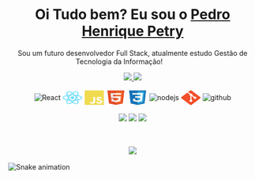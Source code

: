 <div>
  
  <h1 align="center">
    Oi Tudo bem? Eu sou o 
    <a href="www.linkedin.com/in/pedro-petry">Pedro Henrique Petry</a>
  </h1>
  
  <p align="center">
    Sou um futuro desenvolvedor Full Stack, atualmente estudo Gestão de Tecnologia da Informação! 
    <a href=>
      <img
           width="10%" 
           align="center" 
           valign="middle"
           target="_blank" 
      />
    </a>  
  </p>
  
  
</div>

<div align="center">
  <a href="https://github.com/PedroPetry">
    <img height="150em" src="https://github-readme-stats.vercel.app/api?username=PedroPetry&count_private=true&include_all_commits=true&show_icons=true&theme=codeSTACKr&hide_border=false&show_owner=true"/>
    <img height="150em" src="https://github-readme-stats.vercel.app/api/top-langs/?username=PedroPetry&theme=codeSTACKr&hide_border=false&&layout=compact"/>
  </a>
</div>

<div align="center" valign="top"><br>
  <img align="center" alt="React" height="30" width="40" src="https://cdn.jsdelivr.net/gh/devicons/devicon/icons/java/java-plain.svg" />          
  <img align="center" alt="React" height="30" width="40" src="https://raw.githubusercontent.com/devicons/devicon/master/icons/react/react-original.svg">
  <img align="center" alt="Js" height="30" width="40" src="https://raw.githubusercontent.com/devicons/devicon/master/icons/javascript/javascript-plain.svg">
  <img align="center" alt="HTML" height="30" width="40" src="https://raw.githubusercontent.com/devicons/devicon/master/icons/html5/html5-original.svg">
  <img align="center" alt="CSS" height="30" width="40" src="https://raw.githubusercontent.com/devicons/devicon/master/icons/css3/css3-original.svg">
  <img align="center" alt="nodejs" height="30" width="40" src="https://cdn.worldvectorlogo.com/logos/nodejs-icon.svg">
  <img align="center" alt="git" height="30" width="40" src="https://raw.githubusercontent.com/devicons/devicon/master/icons/git/git-original.svg">
  <img align="center" alt="github" height="30" width="40" src="https://cdn.jsdelivr.net/gh/devicons/devicon/icons/github/github-original.svg" />
          
</div><br>

<div align="center">
  <a href="https://www.instagram.com/petry_pedro/" target="_blank"><img src="https://img.shields.io/badge/-Instagram-%23E4405F?style=for-the-badge&logo=instagram&logoColor=white" target="_blank"></a>
  <a href="www.linkedin.com/in/pedro-petry" target="_blank"><img src="https://img.shields.io/badge/-LinkedIn-%230077B5?style=for-the-badge&logo=linkedin&logoColor=white" target="_blank"></a> 
  <a href="mailto:petrypedroh@gmail.com"><img src="https://img.shields.io/badge/-Gmail-%23333?style=for-the-badge&logo=gmail&logoColor=white" target="_blank"></a>
</div>

 </br> 
 </br>
 
  <p align="center">   <img alingn="center" src="https://profile-counter.glitch.me/PedroPetry/count.svg" /></p>

  ![Snake animation](https://github.com/danielbped/danielbped/blob/output/github-contribution-grid-snake.svg)
  
</div>


